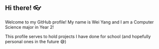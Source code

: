 ## Hi there! 👓

Welcome to my GitHub profile! My name is Wei Yang and I am a Computer Science major in Year 2!

This profile serves to hold projects I have done for school (and hopefully personal ones in the future 😅) 
<!--
**ltfrosty/ltfrosty** is a ✨ _special_ ✨ repository because its `README.md` (this file) appears on your GitHub profile.

Here are some ideas to get you started:

- 🔭 I’m currently working on ...
- 🌱 I’m currently learning ...
- 👯 I’m looking to collaborate on ...
- 🤔 I’m looking for help with ...
- 💬 Ask me about ...
- 📫 How to reach me: ...
- 😄 Pronouns: ...
- ⚡ Fun fact: ...
-->

